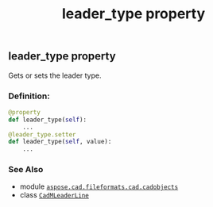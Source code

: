 ﻿---
title: leader_type property
second_title: Aspose.CAD for Python via .NET API References
description: 
type: docs
weight: 360
url: /python-net/aspose.cad.fileformats.cad.cadobjects/cadmleaderline/leader_type/
is_root: false
---

## leader_type property


Gets or sets the leader type.
### Definition:
```python
@property
def leader_type(self):
    ...
@leader_type.setter
def leader_type(self, value):
    ...
```

### See Also
* module [`aspose.cad.fileformats.cad.cadobjects`](../../)
* class [`CadMLeaderLine`](/cad/python-net/aspose.cad.fileformats.cad.cadobjects/cadmleaderline)
